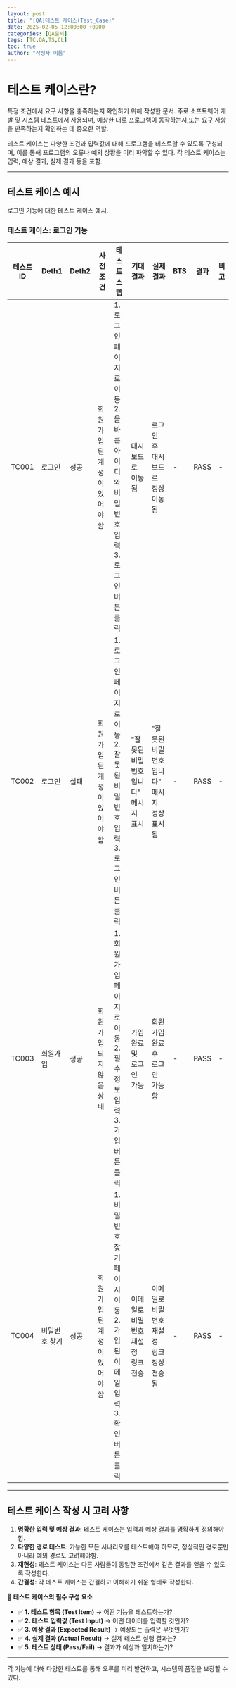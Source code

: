 ```yaml
---
layout: post
title: "[QA]테스트 케이스(Test_Case)"
date: 2025-02-05 12:00:00 +0900
categories: [QA문서]
tags: [TC,QA,TS,CL]
toc: true
author: "작성자 이름"
---
```


# 테스트 케이스란?

특정 조건에서 요구 사항을 충족하는지 확인하기 위해 작성한 문서.
주로 소프트웨어 개발 및 시스템 테스트에서 사용되며, 예상한 대로 프로그램이 동작하는지,또는 요구 사항을 만족하는지 확인하는 데 중요한 역할.

테스트 케이스는 다양한 조건과 입력값에 대해 프로그램을 테스트할 수 있도록 구성되며, 이를 통해 프로그램의 오류나 예외 상황을 미리 파악할 수 있다.
각 테스트 케이스는 입력, 예상 결과, 실제 결과 등을 포함.

---

## 테스트 케이스 예시

로그인 기능에 대한 테스트 케이스 예시.

### **테스트 케이스: 로그인 기능**

| 테스트 ID | Deth1 | Deth2 | 사전조건 | 테스트 스텝 | 기대결과 | 실제결과 | BTS | 결과 | 비고 |
|-----------|--------|--------|----------|------------|----------|----------|-----|------|------|
| TC001 | 로그인 | 성공 | 회원가입된 계정이 있어야 함 | 1. 로그인 페이지로 이동<br>2. 올바른 아이디와 비밀번호 입력<br>3. 로그인 버튼 클릭 | 대시보드로 이동됨 | 로그인 후 대시보드로 정상 이동됨 | - | PASS | - |
| TC002 | 로그인 | 실패 | 회원가입된 계정이 있어야 함 | 1. 로그인 페이지로 이동<br>2. 잘못된 비밀번호 입력<br>3. 로그인 버튼 클릭 | "잘못된 비밀번호입니다" 메시지 표시 | "잘못된 비밀번호입니다" 메시지 정상 표시됨 | - | PASS | - |
| TC003 | 회원가입 | 성공 | 회원가입되지 않은 상태 | 1. 회원가입 페이지로 이동<br>2. 필수 정보 입력<br>3. 가입 버튼 클릭 | 가입 완료 및 로그인 가능 | 회원가입 완료 후 로그인 가능함 | - | PASS | - |
| TC004 | 비밀번호 찾기 | 성공 | 회원가입된 계정이 있어야 함 | 1. 비밀번호 찾기 페이지 이동<br>2. 가입된 이메일 입력<br>3. 확인 버튼 클릭 | 이메일로 비밀번호 재설정 링크 전송 | 이메일로 비밀번호 재설정 링크 정상 전송됨 | - | PASS | - |


---

## 테스트 케이스 작성 시 고려 사항

1. **명확한 입력 및 예상 결과**: 테스트 케이스는 입력과 예상 결과를 명확하게 정의해야 함.
2. **다양한 경로 테스트**: 가능한 모든 시나리오를 테스트해야 하므로, 정상적인 경로뿐만 아니라 예외 경로도 고려해야함.
3. **재현성**: 테스트 케이스는 다른 사람들이 동일한 조건에서 같은 결과를 얻을 수 있도록 작성한다.
4. **간결성**: 각 테스트 케이스는 간결하고 이해하기 쉬운 형태로 작성한다.

📌 **테스트 케이스의 필수 구성 요소**  

- ✅ **1. 테스트 항목 (Test Item)** → 어떤 기능을 테스트하는가?  
- ✅ **2. 테스트 입력값 (Test Input)** → 어떤 데이터를 입력할 것인가?  
- ✅ **3. 예상 결과 (Expected Result)** → 예상되는 출력은 무엇인가?  
- ✅ **4. 실제 결과 (Actual Result)** → 실제 테스트 실행 결과는?  
- ✅ **5. 테스트 상태 (Pass/Fail)** → 결과가 예상과 일치하는가?  

---

각 기능에 대해 다양한 테스트를 통해 오류를 미리 발견하고, 시스템의 품질을 보장할 수 있다.
